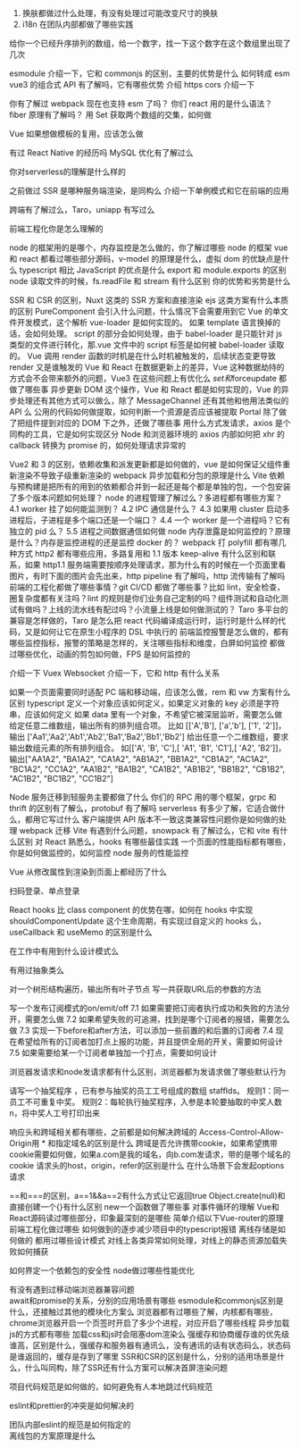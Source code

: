 1. 换肤都做过什么处理，有没有处理过可能改变尺寸的换肤
2. i18n 在团队内部都做了哪些实践 


给你一个已经升序排列的数组，给一个数字，找一下这个数字在这个数组里出现了几次

esmodule 介绍一下，它和 commonjs 的区别，主要的优势是什么 
如何转成 esm vue3 的组合式 API 有了解吗，它有哪些优势
介绍 https cors 介绍一下
  
你有了解过 webpack 现在也支持 esm 了吗？ 
你们 react 用的是什么语法？ fiber 原理有了解吗？ 
用 Set 获取两个数组的交集，如何做 
 
Vue 如果想做模板的复用，应该怎么做

有过 React Native 的经历吗
MySQL 优化有了解过么 
 
你对serverless的理解是什么样的

之前做过 SSR 是哪种服务端渲染，是同构么 
介绍一下单例模式和它在前端的应用  



跨端有了解过么，Taro，uniapp 有写过么   
 
前端工程化你是怎么理解的 

node 的框架用的是哪个，内存监控是怎么做的，你了解过哪些 node 的框架
vue 和 react 都看过哪些部分源码，v-model 的原理是什么，虚拟 dom 的优缺点是什么
typescript 相比 JavaScript 的优点是什么
export 和 module.exports 的区别 
node 读取文件的时候，fs.readFile 和 stream 有什么区别
你的优势和劣势是什么 

SSR 和 CSR 的区别，Nuxt 这类的 SSR 方案和直接渲染 ejs 这类方案有什么本质的区别 
PureComponent 会引入什么问题，什么情况下会需要用到它
Vue 的单文件开发模式，这个解析 vue-loader 是如何实现的。
如果 template 语言换掉的话，会如何处理。
script 的部分会如何处理，由于 babel-loader 是只能针对 js 类型的文件进行转化，那.vue 文件中的 script 标签是如何被 babel-loader 读取的。
Vue 调用 render 函数的时机是在什么时机被触发的，后续状态变更导致 render 又是谁触发的
Vue 和 React 在数据更新上的差异，Vue 这种数据劫持的方式会不会带来额外的问题，Vue3 在这些问题上有优化么
$set和$forceupdate 都做了哪些事
异步更新 DOM 这个操作，Vue 和 React 都是如何实现的，Vue 的异步处理还有其他方式可以做么，除了 MessageChannel 还有其他和他用法类似的 API 么
公用的代码如何做提取，如何判断一个资源是否应该被提取
Portal 除了做了把组件提到对应的 DOM 下之外，还做了哪些事
用什么方式发请求，axios 是个同构的工具，它是如何实现区分 Node 和浏览器环境的
axios 内部如何把 xhr 的 callback 转换为 promise 的，如何处理请求异常的  


Vue2 和 3 的区别，依赖收集和派发更新都是如何做的，vue 是如何保证父组件重新渲染不导致子级重新渲染的
webpack 异步加载和分包的原理是什么
Vite 依赖与预构建是把所有的用到的依赖都合并到一起还是每个都是单独的包，一个包安装了多个版本问题如何处理？
node 的进程管理了解过么？多进程都有哪些方案？
4.1 worker 挂了如何能监测到？
4.2 IPC 通信是什么？
4.3 如果用 cluster 启动多进程后，子进程是多个端口还是一个端口？
4.4 一个 worker 是一个进程吗？它有独立的 pid 么？
5.5 进程之间数据通信如何做
node 内存泄露是如何监控的？原理是什么？内存是监控进程的还是监控 docker 的？
webpack 打 polyfill 都有哪几种方式
http2 都有哪些应用，多路复用和 1.1 版本 keep-alive 有什么区别和联系，如果 http1.1 服务端需要按顺序处理请求，那为什么有的时候在一个页面里看图片，有时下面的图片会先出来，http pipeline 有了解吗，http 流传输有了解吗
前端的工程化都做了哪些事情？git CI/CD 都做了哪些事？比如 lint，安全检查，圈复杂度都有关注吗？lint 的规则是你们业务自己定制的吗？组件测试和自动化测试有做吗？上线的流水线有配过吗？小流量上线是如何做测试的？
Taro 多平台的兼容是怎样做的，Taro 是怎么把 react 代码编译成运行时，运行时是什么样的代码，又是如何让它在原生小程序的 DSL 中执行的
前端监控报警是怎么做的，都有哪些监控指标，报警的策略是怎样的，关注哪些指标和维度，白屏如何监控
都做过哪些优化，动画的剪包如何做，FPS 是如何监控的  

 
介绍一下 Vuex 
Websocket 介绍一下，它和 http 有什么关系
  
如果一个页面需要同时适配 PC 端和移动端，应该怎么做，rem 和 vw 方案有什么区别
typescript 定义一个对象应该如何定义，如果定义对象的 key 必须是字符串，应该如何定义 
如果 data 里有一个对象，不希望它被深层监听，需要怎么做
给定任意二维数组，输出所有的排列组合项。 比如 [['A','B'], ['a','b'], ['1', '2']]，输出 ['Aa1','Aa2','Ab1','Ab2','Ba1','Ba2','Bb1','Bb2']
给出任意一个二维数组，要求输出数组元素的所有排列组合。 如[['A', 'B', 'C'],[ 'A1', 'B1', 'C1'],[ 'A2', 'B2']]，输出["AA1A2", "BA1A2", "CA1A2", "AB1A2", "BB1A2", "CB1A2", "AC1A2", "BC1A2", "CC1A2", "AA1B2", "BA1B2", "CA1B2", "AB1B2", "BB1B2", "CB1B2", "AC1B2", "BC1B2", "CC1B2"] 


Node 服务迁移到轻服务主要都做了什么
你们的 RPC 用的哪个框架，grpc 和 thrift 的区别有了解么，protobuf 有了解吗
serverless 有多少了解，它适合做什么，都用它写过什么
客户端提供 API 版本不一致这类兼容性问题你是如何做的处理
webpack 迁移 Vite 有遇到什么问题，snowpack 有了解过么，它和 vite 有什么区别
对 React 熟悉么，hooks 有哪些最佳实践 
一个页面的性能指标都有哪些，你是如何做监控的，如何监控 node 服务的性能监控  

Vue 从修改属性到渲染到页面上都经历了什么

扫码登录、单点登录   

React hooks 比 class component 的优势在哪，如何在 hooks 中实现 shouldComponentUpdate 这个生命周期，有实现过自定义的 hooks 么，useCallback 和 useMemo 的区别是什么 

在工作中有用到什么设计模式么

有用过抽象类么  

对一个树形结构遍历，输出所有叶子节点
写一共获取URL后的参数的方法

写一个发布订阅模式的on/emit/off
7.1 如果需要把订阅者执行成功和失败的方法分开，需要怎么做
7.2 如果希望失败的可追溯，找到是哪个订阅者的报错，需要怎么做
7.3 实现一下before和after方法，可以添加一些前置的和后置的订阅者
7.4 现在希望给所有的订阅者加打点上报的功能，并且提供全局的开关，需要如何设计
7.5 如果需要给某一个订阅者单独加一个打点，需要如何设计

浏览器发请求和node发请求都有什么区别，浏览器都为发请求做了哪些默认行为 

请写一个抽奖程序 ，已有参与抽奖的员工工号组成的数组 staffIds。
规则1：同一员工不可重复中奖。
规则2：每轮执行抽奖程序，入参是本轮要抽取的中奖人数n，将中奖人工号打印出来
 
响应头和跨域相关都有哪些，之前都是如何解决跨域的
Access-Control-Allow-Origin用 * 和指定域名的区别是什么
跨域是否允许携带cookie，如果希望携带cookie需要如何做，如果a.com是我的域名，向b.com发请求，带的是哪个域名的cookie
请求头的host，origin，refer的区别是什么
在什么场景下会发起options请求
 
==和===的区别，a==1&&a==2有什么方式让它返回true
Object.create(null)和直接创建一个{}有什么区别
new一个函数做了哪些事
对事件循环的理解
Vue和React源码读过哪些部分，印象最深刻的是哪些
简单介绍以下Vue-router的原理 
前端工程化做过哪些
如何做到的逐步减少项目中的typescript报错 
离线存储是如何做的
都用过哪些设计模式
对线上各类异常如何处理，对线上的静态资源加载失败如何捕获

如何界定一个依赖包的安全性
node做过哪些性能优化 
 

有没有遇到过移动端浏览器兼容问题  
await和promise的关系，分别的应用场景有哪些
esmodule和commonjs区别是什么，还接触过其他的模块化方案么
浏览器都有过哪些了解，内核都有哪些，chrome浏览器开启一个页签时开启了多少个进程，对应开启了哪些线程
异步加载js的方式都有哪些
加载css和js时会阻塞dom渲染么
强缓存和协商缓存谁的优先级谁高，区别是什么，强缓存和服务器有通讯么，没有通讯的话有状态码么，状态码是谁返回的，缓存是存到了哪里 
SSR和CSR的区别是什么，分别的适用场景是什么，什么叫同构，除了SSR还有什么方案可以解决首屏渲染问题

项目代码规范是如何做的，如何避免有人本地跳过代码规范

eslint和prettier的冲突是如何解决的

    
团队内部eslint的规范是如何指定的   
离线包的方案原理是什么
